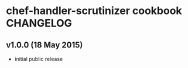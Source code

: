 chef-handler-scrutinizer cookbook CHANGELOG
===========================================

v1.0.0 (18 May 2015)
--------------------
- initial public release
